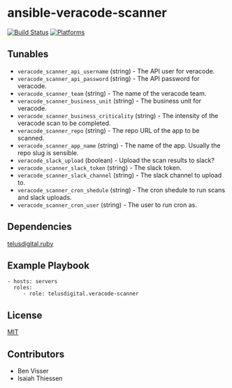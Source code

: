 # ansible-veracode-scanner

[![Build Status](https://travis-ci.org/telusdigital/ansible-veracode-scanner.svg?branch=master)](https://travis-ci.org/telusdigital/ansible-veracode-scanner)
[![Platforms](http://img.shields.io/badge/platforms-ubuntu-lightgrey.svg?style=flat)](#)

Tunables
--------
* `veracode_scanner_api_username` (string) - The API user for veracode.
* `veracode_scanner_api_password` (string) - The API password for veracode.
* `veracode_scanner_team` (string) - The name of the veracode team.
* `veracode_scanner_business_unit` (string) - The business unit for veracode.
* `veracode_scanner_business_criticality` (string) - The intensity of the veracode scan to be completed.
* `veracode_scanner_repo` (string) - The repo URL of the app to be scanned.
* `veracode_scanner_app_name` (string) - The name of the app. Usually the repo slug is sensible.
* `veracode_slack_upload` (boolean) - Upload the scan results to slack?
* `veracode_scanner_slack_token` (string) - The slack token. 
* `veracode_scanner_slack_channel` (string) - The slack channel to upload to.
* `veracode_scanner_cron_shedule` (string) - The cron shedule to run scans and slack uploads.
* `veracode_scanner_cron_user` (string) - The user to run cron as.

Dependencies
------------
[telusdigital.ruby](https://github.com/telusdigital/ansible-ruby/)

Example Playbook
----------------
    - hosts: servers
      roles:
         - role: telusdigital.veracode-scanner


License
-------
[MIT](https://tldrlegal.com/license/mit-license)

Contributors
------------
* Ben Visser
* Isaiah Thiessen
